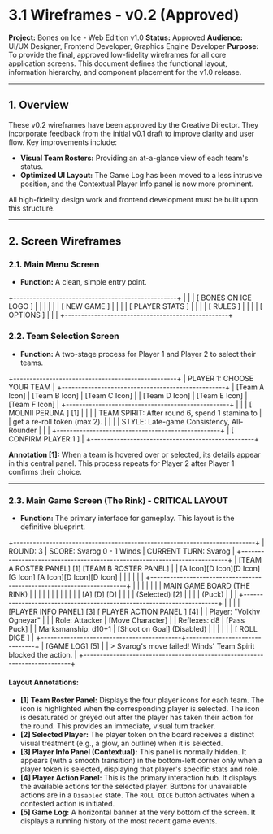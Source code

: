 # 3.1 Wireframes - v0.2 (Approved)

**Project:** Bones on Ice - Web Edition v1.0
**Status:** Approved
**Audience:** UI/UX Designer, Frontend Developer, Graphics Engine Developer
**Purpose:** To provide the final, approved low-fidelity wireframes for all core application screens. This document defines the functional layout, information hierarchy, and component placement for the v1.0 release.

---

## 1. Overview

These v0.2 wireframes have been approved by the Creative Director. They incorporate feedback from the initial v0.1 draft to improve clarity and user flow. Key improvements include:
*   **Visual Team Rosters:** Providing an at-a-glance view of each team's status.
*   **Optimized UI Layout:** The Game Log has been moved to a less intrusive position, and the Contextual Player Info panel is now more prominent.

All high-fidelity design work and frontend development must be built upon this structure.

---

## 2. Screen Wireframes

### **2.1. Main Menu Screen**
*   **Function:** A clean, simple entry point.

+--------------------------------------------------+
| |
| [ BONES ON ICE LOGO ] |
| |
| |
| [ NEW GAME ] |
| |
| [ PLAYER STATS ] |
| |
| [ RULES ] |
| |
| [ OPTIONS ] |
| |
+--------------------------------------------------+


### **2.2. Team Selection Screen**
*   **Function:** A two-stage process for Player 1 and Player 2 to select their teams.

+--------------------------------------------------+
| PLAYER 1: CHOOSE YOUR TEAM |
+--------------------------------------------------+
| [Team A Icon] | [Team B Icon] | [Team C Icon] |
| [Team D Icon] | [Team E Icon] | [Team F Icon] |
+--------------------------------------------------+
| |
| [ MOLNII PERUNA ] [1] |
| |
| TEAM SPIRIT: After round 6, spend 1 stamina to |
| get a re-roll token (max 2). |
| |
| STYLE: Late-game Consistency, All-Rounder |
| |
+--------------------------------------------------+
| [ CONFIRM PLAYER 1 ] |
+--------------------------------------------------+

**Annotation [1]:** When a team is hovered over or selected, its details appear in this central panel. This process repeats for Player 2 after Player 1 confirms their choice.

---

### **2.3. Main Game Screen (The Rink) - CRITICAL LAYOUT**
*   **Function:** The primary interface for gameplay. This layout is the definitive blueprint.

+--------------------------------------------------------------------------+
| ROUND: 3 | SCORE: Svarog 0 - 1 Winds | CURRENT TURN: Svarog |
+--------------------------------------------------------------------------+
| [TEAM A ROSTER PANEL] [1] [TEAM B ROSTER PANEL] |
| [A Icon][D Icon][D Icon][G Icon] [A Icon][D Icon][D Icon] |
| |
| |
| +----------------------------------------------------------------------+ |
| | | |
| | MAIN GAME BOARD (THE RINK) | |
| | | |
| | | |
| | [A] [D] [D] | |
| | (Selected) [2] | |
| | (Puck) | |
| +----------------------------------------------------------------------+ |
| |
| [PLAYER INFO PANEL] [3] [ PLAYER ACTION PANEL ] [4] |
| Player: "Volkhv Ogneyar" | |
| Role: Attacker | [Move Character] |
| Reflexes: d8 | [Pass Puck] |
| Marksmanship: d10+1 | [Shoot on Goal] (Disabled) |
| | |
| | [ ROLL DICE ] |
+-------------------------------------------+-------------------------------+
| [GAME LOG] [5] |
| > Svarog's move failed! Winds' Team Spirit blocked the action. |
+--------------------------------------------------------------------------+


#### **Layout Annotations:**

*   **[1] Team Roster Panel:** Displays the four player icons for each team. The icon is highlighted when the corresponding player is selected. The icon is desaturated or greyed out after the player has taken their action for the round. This provides an immediate, visual turn tracker.
*   **[2] Selected Player:** The player token on the board receives a distinct visual treatment (e.g., a glow, an outline) when it is selected.
*   **[3] Player Info Panel (Contextual):** This panel is normally hidden. It appears (with a smooth transition) in the bottom-left corner only when a player token is selected, displaying that player's specific stats and role.
*   **[4] Player Action Panel:** This is the primary interaction hub. It displays the available actions for the selected player. Buttons for unavailable actions are in a `Disabled` state. The `ROLL DICE` button activates when a contested action is initiated.
*   **[5] Game Log:** A horizontal banner at the very bottom of the screen. It displays a running history of the most recent game events.